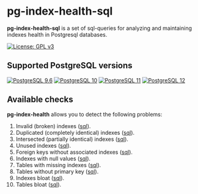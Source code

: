 # pg-index-health-sql
**pg-index-health-sql** is a set of sql-queries for analyzing and maintaining indexes health in Postgresql databases.

[![License: GPL v3](https://img.shields.io/badge/License-GPLv3-blue.svg)](https://github.com/mfvanek/pg-index-health-sql/blob/master/LICENSE)

## Supported PostgreSQL versions
[![PostgreSQL 9.6](https://img.shields.io/badge/PostgreSQL-9.6-green.svg)](https://www.postgresql.org/download/)
[![PostgreSQL 10](https://img.shields.io/badge/PostgreSQL-10-green.svg)](https://www.postgresql.org/download/)
[![PostgreSQL 11](https://img.shields.io/badge/PostgreSQL-11-green.svg)](https://www.postgresql.org/download/)
[![PostgreSQL 12](https://img.shields.io/badge/PostgreSQL-12-green.svg)](https://www.postgresql.org/download/)

## Available checks
**pg-index-health** allows you to detect the following problems:
1. Invalid (broken) indexes ([sql](https://github.com/mfvanek/pg-index-health/blob/master/src/main/resources/sql/invalid_indexes.sql)).
1. Duplicated (completely identical) indexes ([sql](https://github.com/mfvanek/pg-index-health/blob/master/src/main/resources/sql/duplicated_indexes.sql)).
1. Intersected (partially identical) indexes ([sql](https://github.com/mfvanek/pg-index-health/blob/master/src/main/resources/sql/intersected_indexes.sql)).
1. Unused indexes ([sql](https://github.com/mfvanek/pg-index-health/blob/master/src/main/resources/sql/unused_indexes.sql)).
1. Foreign keys without associated indexes ([sql](https://github.com/mfvanek/pg-index-health/blob/master/src/main/resources/sql/foreign_keys_without_index.sql)).
1. Indexes with null values ([sql](https://github.com/mfvanek/pg-index-health/blob/master/src/main/resources/sql/indexes_with_null_values.sql)).
1. Tables with missing indexes ([sql](https://github.com/mfvanek/pg-index-health/blob/master/src/main/resources/sql/tables_with_missing_indexes.sql)).
1. Tables without primary key ([sql](https://github.com/mfvanek/pg-index-health/blob/master/src/main/resources/sql/tables_without_primary_key.sql)).
1. Indexes bloat ([sql](https://github.com/mfvanek/pg-index-health/blob/master/src/main/resources/sql/bloated_indexes.sql)).
1. Tables bloat ([sql](https://github.com/mfvanek/pg-index-health/blob/master/src/main/resources/sql/bloated_tables.sql)).
